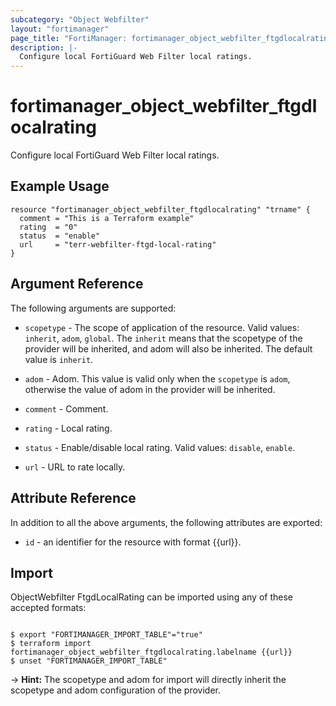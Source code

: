 ```yaml
---
subcategory: "Object Webfilter"
layout: "fortimanager"
page_title: "FortiManager: fortimanager_object_webfilter_ftgdlocalrating"
description: |-
  Configure local FortiGuard Web Filter local ratings.
---
```


# fortimanager_object_webfilter_ftgdlocalrating
Configure local FortiGuard Web Filter local ratings.

## Example Usage

```hcl
resource "fortimanager_object_webfilter_ftgdlocalrating" "trname" {
  comment = "This is a Terraform example"
  rating  = "0"
  status  = "enable"
  url     = "terr-webfilter-ftgd-local-rating"
}
```

## Argument Reference


The following arguments are supported:

* `scopetype` - The scope of application of the resource. Valid values: `inherit`, `adom`, `global`. The `inherit` means that the scopetype of the provider will be inherited, and adom will also be inherited. The default value is `inherit`.
* `adom` - Adom. This value is valid only when the `scopetype` is `adom`, otherwise the value of adom in the provider will be inherited.

* `comment` - Comment.
* `rating` - Local rating.
* `status` - Enable/disable local rating. Valid values: `disable`, `enable`.

* `url` - URL to rate locally.


## Attribute Reference

In addition to all the above arguments, the following attributes are exported:
* `id` - an identifier for the resource with format {{url}}.

## Import

ObjectWebfilter FtgdLocalRating can be imported using any of these accepted formats:
```

$ export "FORTIMANAGER_IMPORT_TABLE"="true"
$ terraform import fortimanager_object_webfilter_ftgdlocalrating.labelname {{url}}
$ unset "FORTIMANAGER_IMPORT_TABLE"
```
-> **Hint:** The scopetype and adom for import will directly inherit the scopetype and adom configuration of the provider.
